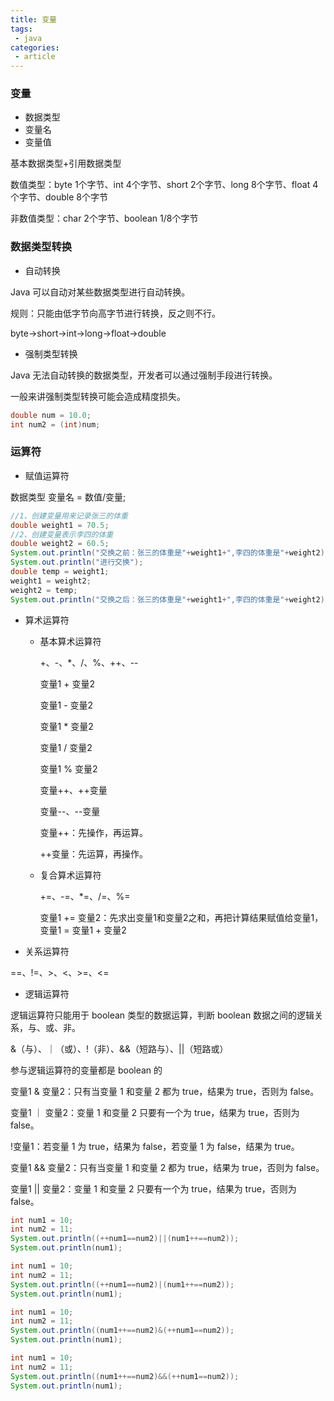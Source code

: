 ```yaml
---
title: 变量
tags:
 - java
categories:
 - article
---
```


### 变量
 
- 数据类型
- 变量名
- 变量值

基本数据类型+引用数据类型

数值类型：byte 1个字节、int 4个字节、short 2个字节、long 8个字节、float 4个字节、double 8个字节

非数值类型：char 2个字节、boolean 1/8个字节

### 数据类型转换

- 自动转换

Java 可以自动对某些数据类型进行自动转换。

规则：只能由低字节向高字节进行转换，反之则不行。

byte->short->int->long->float->double

- 强制类型转换

Java 无法自动转换的数据类型，开发者可以通过强制手段进行转换。

一般来讲强制类型转换可能会造成精度损失。

```java
double num = 10.0;
int num2 = (int)num;
```



### 运算符

- 赋值运算符

数据类型 变量名 = 数值/变量;

```java
//1、创建变量用来记录张三的体重
double weight1 = 70.5;
//2、创建变量表示李四的体重
double weight2 = 60.5;
System.out.println("交换之前：张三的体重是"+weight1+",李四的体重是"+weight2);
System.out.println("进行交换");
double temp = weight1;
weight1 = weight2;
weight2 = temp;
System.out.println("交换之后：张三的体重是"+weight1+",李四的体重是"+weight2);
```

- 算术运算符

  - 基本算术运算符

    +、-、*、/、%、++、--

    变量1 + 变量2

    变量1 - 变量2

    变量1 * 变量2

    变量1 / 变量2

    变量1 % 变量2

    变量++、++变量

    变量--、--变量

    变量++：先操作，再运算。

    ++变量：先运算，再操作。

  - 复合算术运算符

    +=、-=、*=、/=、%=

    变量1 += 变量2：先求出变量1和变量2之和，再把计算结果赋值给变量1，变量1 = 变量1 + 变量2

- 关系运算符

==、!=、>、<、>=、<=

- 逻辑运算符

逻辑运算符只能用于 boolean 类型的数据运算，判断 boolean 数据之间的逻辑关系，与、或、非。

&（与）、｜（或）、!（非）、&&（短路与）、||（短路或）

参与逻辑运算符的变量都是 boolean 的

变量1 & 变量2：只有当变量 1 和变量 2 都为 true，结果为 true，否则为 false。

变量1 ｜ 变量2：变量 1 和变量 2 只要有一个为 true，结果为 true，否则为 false。

!变量1：若变量 1 为 true，结果为 false，若变量 1 为 false，结果为 true。

变量1 && 变量2：只有当变量 1 和变量 2 都为 true，结果为 true，否则为 false。

变量1 || 变量2：变量 1 和变量 2 只要有一个为 true，结果为 true，否则为 false。

```java
int num1 = 10;
int num2 = 11;
System.out.println((++num1==num2)||(num1++==num2));
System.out.println(num1);

int num1 = 10;
int num2 = 11;
System.out.println((++num1==num2)|(num1++==num2));
System.out.println(num1);

int num1 = 10;
int num2 = 11;
System.out.println((num1++==num2)&(++num1==num2));
System.out.println(num1);

int num1 = 10;
int num2 = 11;
System.out.println((num1++==num2)&&(++num1==num2));
System.out.println(num1);
```

